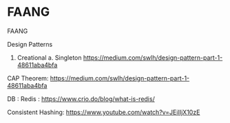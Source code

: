 # FAANG
FAANG

Design Patterns
1. Creational 
   a. Singleton
   https://medium.com/swlh/design-pattern-part-1-48611aba4bfa
   
   
CAP Theorem:
https://medium.com/swlh/design-pattern-part-1-48611aba4bfa

DB :
Redis :
https://www.crio.do/blog/what-is-redis/

Consistent Hashing:
https://www.youtube.com/watch?v=JEiIIjX10zE
